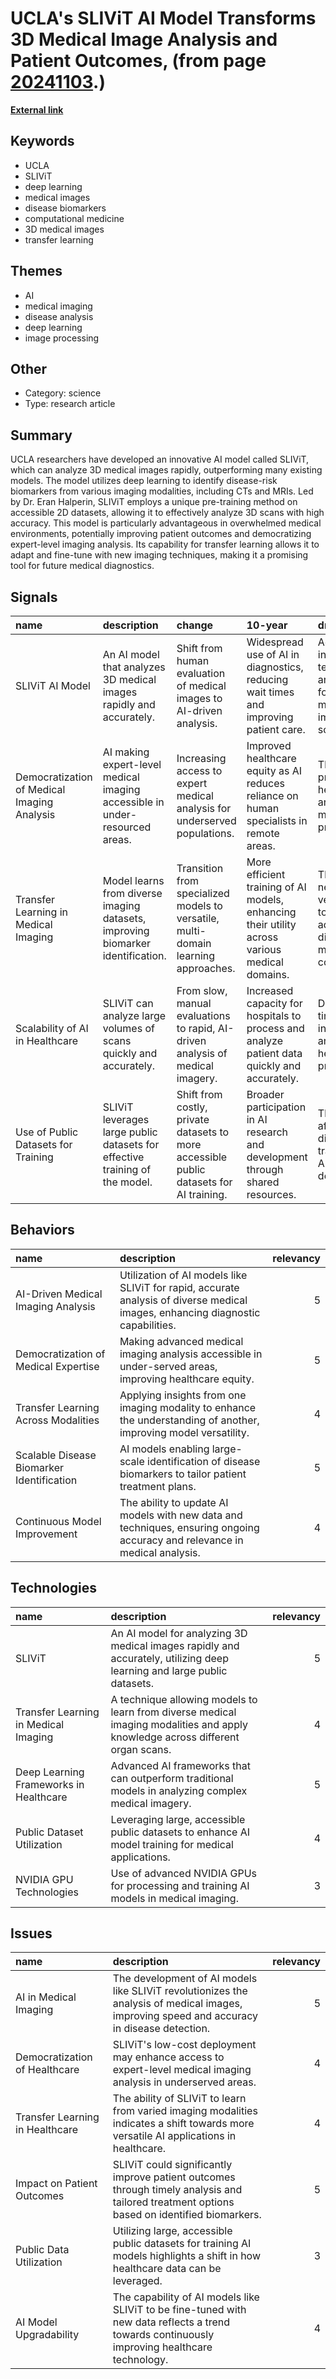 # __UCLA's SLIViT AI Model Transforms 3D Medical Image Analysis and Patient Outcomes__, (from page [20241103](https://kghosh.substack.com/p/20241103).)

__[External link](https://developer.nvidia.com/blog/ai-medical-imagery-model-offers-fast-cost-efficient-expert-analysis/)__



## Keywords

* UCLA
* SLIViT
* deep learning
* medical images
* disease biomarkers
* computational medicine
* 3D medical images
* transfer learning

## Themes

* AI
* medical imaging
* disease analysis
* deep learning
* image processing

## Other

* Category: science
* Type: research article

## Summary

UCLA researchers have developed an innovative AI model called SLIViT, which can analyze 3D medical images rapidly, outperforming many existing models. The model utilizes deep learning to identify disease-risk biomarkers from various imaging modalities, including CTs and MRIs. Led by Dr. Eran Halperin, SLIViT employs a unique pre-training method on accessible 2D datasets, allowing it to effectively analyze 3D scans with high accuracy. This model is particularly advantageous in overwhelmed medical environments, potentially improving patient outcomes and democratizing expert-level imaging analysis. Its capability for transfer learning allows it to adapt and fine-tune with new imaging techniques, making it a promising tool for future medical diagnostics.

## Signals

| name                                        | description                                                                     | change                                                                                  | 10-year                                                                                       | driving-force                                                                           |   relevancy |
|:--------------------------------------------|:--------------------------------------------------------------------------------|:----------------------------------------------------------------------------------------|:----------------------------------------------------------------------------------------------|:----------------------------------------------------------------------------------------|------------:|
| SLIViT AI Model                             | An AI model that analyzes 3D medical images rapidly and accurately.             | Shift from human evaluation of medical images to AI-driven analysis.                    | Widespread use of AI in diagnostics, reducing wait times and improving patient care.          | Advancements in AI technology and the need for efficient medical imaging solutions.     |           5 |
| Democratization of Medical Imaging Analysis | AI making expert-level medical imaging accessible in under-resourced areas.     | Increasing access to expert medical analysis for underserved populations.               | Improved healthcare equity as AI reduces reliance on human specialists in remote areas.       | The need to provide quality healthcare in areas lacking medical professionals.          |           4 |
| Transfer Learning in Medical Imaging        | Model learns from diverse imaging datasets, improving biomarker identification. | Transition from specialized models to versatile, multi-domain learning approaches.      | More efficient training of AI models, enhancing their utility across various medical domains. | The growing need for versatile AI tools that can adapt to different medical conditions. |           4 |
| Scalability of AI in Healthcare             | SLIViT can analyze large volumes of scans quickly and accurately.               | From slow, manual evaluations to rapid, AI-driven analysis of medical imagery.          | Increased capacity for hospitals to process and analyze patient data quickly and accurately.  | Demand for timely medical interventions and efficient healthcare processes.             |           5 |
| Use of Public Datasets for Training         | SLIViT leverages large public datasets for effective training of the model.     | Shift from costly, private datasets to more accessible public datasets for AI training. | Broader participation in AI research and development through shared resources.                | The need for affordable and diverse training data in AI development.                    |           3 |

## Behaviors

| name                                      | description                                                                                                                     |   relevancy |
|:------------------------------------------|:--------------------------------------------------------------------------------------------------------------------------------|------------:|
| AI-Driven Medical Imaging Analysis        | Utilization of AI models like SLIViT for rapid, accurate analysis of diverse medical images, enhancing diagnostic capabilities. |           5 |
| Democratization of Medical Expertise      | Making advanced medical imaging analysis accessible in under-served areas, improving healthcare equity.                         |           5 |
| Transfer Learning Across Modalities       | Applying insights from one imaging modality to enhance the understanding of another, improving model versatility.               |           4 |
| Scalable Disease Biomarker Identification | AI models enabling large-scale identification of disease biomarkers to tailor patient treatment plans.                          |           5 |
| Continuous Model Improvement              | The ability to update AI models with new data and techniques, ensuring ongoing accuracy and relevance in medical analysis.      |           4 |

## Technologies

| name                                   | description                                                                                                                    |   relevancy |
|:---------------------------------------|:-------------------------------------------------------------------------------------------------------------------------------|------------:|
| SLIViT                                 | An AI model for analyzing 3D medical images rapidly and accurately, utilizing deep learning and large public datasets.         |           5 |
| Transfer Learning in Medical Imaging   | A technique allowing models to learn from diverse medical imaging modalities and apply knowledge across different organ scans. |           4 |
| Deep Learning Frameworks in Healthcare | Advanced AI frameworks that can outperform traditional models in analyzing complex medical imagery.                            |           5 |
| Public Dataset Utilization             | Leveraging large, accessible public datasets to enhance AI model training for medical applications.                            |           4 |
| NVIDIA GPU Technologies                | Use of advanced NVIDIA GPUs for processing and training AI models in medical imaging.                                          |           3 |

## Issues

| name                            | description                                                                                                                                   |   relevancy |
|:--------------------------------|:----------------------------------------------------------------------------------------------------------------------------------------------|------------:|
| AI in Medical Imaging           | The development of AI models like SLIViT revolutionizes the analysis of medical images, improving speed and accuracy in disease detection.    |           5 |
| Democratization of Healthcare   | SLIViT's low-cost deployment may enhance access to expert-level medical imaging analysis in underserved areas.                                |           4 |
| Transfer Learning in Healthcare | The ability of SLIViT to learn from varied imaging modalities indicates a shift towards more versatile AI applications in healthcare.         |           4 |
| Impact on Patient Outcomes      | SLIViT could significantly improve patient outcomes through timely analysis and tailored treatment options based on identified biomarkers.    |           5 |
| Public Data Utilization         | Utilizing large, accessible public datasets for training AI models highlights a shift in how healthcare data can be leveraged.                |           3 |
| AI Model Upgradability          | The capability of AI models like SLIViT to be fine-tuned with new data reflects a trend towards continuously improving healthcare technology. |           4 |